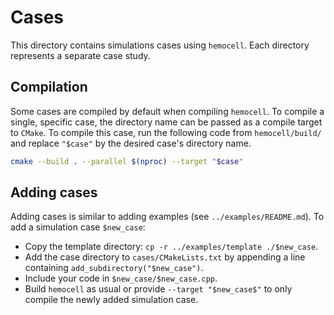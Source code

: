 # Cases

This directory contains simulations cases using `hemocell`. Each directory
represents a separate case study.

## Compilation

Some cases are compiled by default when compiling `hemocell`. To compile a
single, specific case, the directory name can be passed as a compile target
to `CMake`. To compile this case, run the following code from `hemocell/build/`
and replace `"$case"` by the desired case's directory name.

```bash
cmake --build . --parallel $(nproc) --target "$case"
```

## Adding cases

Adding cases is similar to adding examples (see `../examples/README.md`). To add
a simulation case `$new_case`:

- Copy the template directory: `cp -r ../examples/template ./$new_case`.
- Add the case directory to `cases/CMakeLists.txt` by appending a line
  containing `add_subdirectory("$new_case")`.
- Include your code in `$new_case/$new_case.cpp`.
- Build `hemocell` as usual or provide `--target "$new_case$"` to only
  compile the newly added simulation case.
